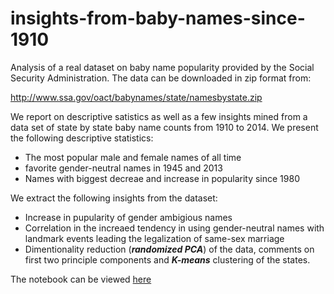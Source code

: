 # insights-from-baby-names-since-1910

Analysis of a real dataset on baby name popularity provided by the Social Security Administration. The data can be downloaded in zip format from:

http://www.ssa.gov/oact/babynames/state/namesbystate.zip

We report on descriptive satistics as well as a few insights mined from a data set of state by state baby name counts from 1910 to 2014. We present the following descriptive statistics:

- The most popular male and female names of all time
- favorite gender-neutral names in 1945 and 2013
- Names with biggest decreae and increase in popularity since 1980

We extract the following insights from the dataset:

- Increase in pupularity of gender ambigious names
- Correlation in the increaed tendency in using gender-neutral names with landmark events leading the legalization of same-sex marriage
- Dimentionality reduction (***randomized PCA***) of the data, comments on first two principle components and ***K-means*** clustering of the states.

The notebook can be viewed [here](http://nbviewer.jupyter.org/github/osemer01/insights-from-baby-names-since-1910/blob/master/baby_names.ipynb)
